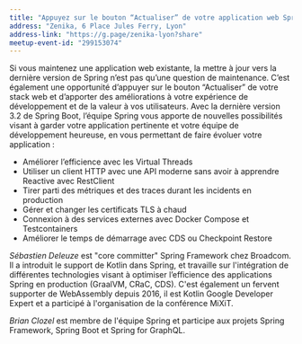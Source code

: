 ```yaml
---
title: "Appuyez sur le bouton “Actualiser” de votre application web Spring"
address: "Zenika, 6 Place Jules Ferry, Lyon"
address-link: "https://g.page/zenika-lyon?share"
meetup-event-id: "299153074"
---
```


Si vous maintenez une application web existante, 
la mettre à jour vers la dernière version de Spring n’est pas qu’une question de maintenance.
C’est également une opportunité d’appuyer sur le bouton “Actualiser” de votre stack web 
et d’apporter des améliorations à votre expérience de développement et de la valeur à vos utilisateurs.
Avec la dernière version 3.2 de Spring Boot, l’équipe Spring vous apporte de nouvelles possibilités visant à garder votre application pertinente 
et votre équipe de développement heureuse, en vous permettant de faire évoluer votre application :

* Améliorer l’efficience avec les Virtual Threads
* Utiliser un client HTTP avec une API moderne sans avoir à apprendre Reactive avec RestClient
* Tirer parti des métriques et des traces durant les incidents en production
* Gérer et changer les certificats TLS à chaud
* Connexion à des services externes avec Docker Compose et Testcontainers
* Améliorer le temps de démarrage avec CDS ou Checkpoint Restore

_Sébastien Deleuze_  est "core committer" Spring Framework chez Broadcom. 
Il a introduit le support de Kotlin dans Spring, 
et travaille sur l'intégration de différentes technologies visant à optimiser l’efficience des applications Spring en production (GraalVM, CRaC, CDS). 
C'est également un fervent supporter de WebAssembly depuis 2016, 
il est Kotlin Google Developer Expert et a participé à l'organisation de la conférence MiXiT.

_Brian Clozel_ est membre de l'équipe Spring 
et participe aux projets Spring Framework, Spring Boot et Spring for GraphQL.
